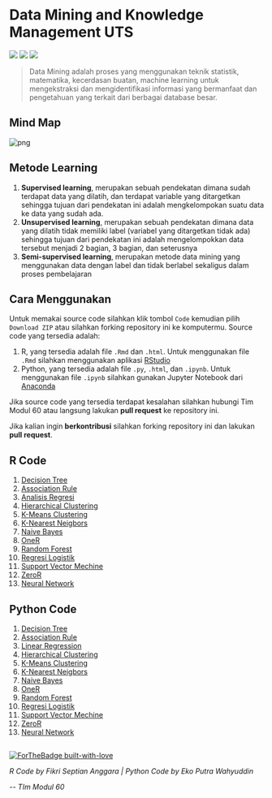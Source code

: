 # Data Mining and Knowledge Management UTS
<img src="https://img.shields.io/badge/r-%23276DC3.svg?&style=for-the-badge&logo=r&logoColor=white"/> <img src="https://img.shields.io/badge/python%20-%2314354C.svg?&style=for-the-badge&logo=python&logoColor=white"/> <img src="https://img.shields.io/badge/Jupyter%20-%23F37626.svg?&style=for-the-badge&logo=Jupyter&logoColor=white" />


> Data Mining adalah proses yang menggunakan teknik statistik, matematika, kecerdasan buatan, machine learning untuk mengekstraksi dan mengidentifikasi informasi yang bermanfaat dan pengetahuan yang terkait dari berbagai database besar.

## Mind Map
![png](minmap.png)

## Metode Learning
1. **Supervised learning**, merupakan sebuah pendekatan dimana sudah terdapat data yang dilatih, dan terdapat variable yang ditargetkan sehingga tujuan dari pendekatan ini adalah mengkelompokan suatu data ke data yang sudah ada.
2. **Unsupervised learning**, merupakan sebuah pendekatan dimana data yang dilatih tidak memiliki label (variabel yang ditargetkan tidak ada) sehingga tujuan dari pendekatan ini adalah mengelompokkan data tersebut menjadi 2 bagian, 3 bagian, dan seterusnya
3. **Semi-supervised learning**, merupakan metode data mining yang menggunakan data dengan label dan tidak berlabel sekaligus dalam proses pembelajaran

## Cara Menggunakan

Untuk memakai source code silahkan klik tombol `Code` kemudian pilih `Download ZIP` atau silahkan forking repository ini ke komputermu. Source code yang tersedia adalah:
1. R, yang tersedia adalah file `.Rmd` dan `.html`. Untuk menggunakan file `.Rmd` silahkan menggunakan aplikasi [RStudio](https://rstudio.com/)
2. Python, yang tersedia adalah file `.py`, `.html`, dan `.ipynb`. Untuk menggunakan file `.ipynb` silahkan gunakan Jupyter Notebook dari [Anaconda](https://www.anaconda.com/)

Jika source code yang tersedia terdapat kesalahan silahkan hubungi Tim Modul 60 atau langsung lakukan **pull request** ke repository ini.

Jika kalian ingin **berkontribusi** silahkan forking repository ini dan lakukan **pull request**.

## R Code
1. [Decision Tree](https://github.com/modul60stis/dmkm/tree/main/r/Decision%20Tree#decision-tree-)
2. [Association Rule](https://github.com/modul60stis/dmkm/tree/main/r/Association%20Rule#association-rule-)
3. [Analisis Regresi](https://github.com/modul60stis/dmkm/tree/main/r/Analisis%20Regresi#regresi-linear-)
4. [Hierarchical Clustering](https://github.com/modul60stis/dmkm/tree/main/r/Hierarchical#hierarchical-clustering-)
5. [K-Means Clustering](https://github.com/modul60stis/dmkm/tree/main/r/K-Means#k-means-clustering-)
6. [K-Nearest Neigbors](https://github.com/modul60stis/dmkm/tree/main/r/KNN#k-nearest-neighbor-)
7. [Naive Bayes](https://github.com/modul60stis/dmkm/tree/main/r/Naive%20Bayes#naive-bayes-)
8. [OneR](https://github.com/modul60stis/dmkm/tree/main/r/OneR#oner-)
9. [Random Forest](https://github.com/modul60stis/dmkm/tree/main/r/Random%20Forest#random-forest-)
10. [Regresi Logistik](https://github.com/modul60stis/dmkm/tree/main/r/Regresi%20Logistik#regresi-logistic-)
11. [Support Vector Mechine](https://github.com/modul60stis/dmkm/tree/main/r/SVM#support-vector-mechine-svm-)
12. [ZeroR](https://github.com/modul60stis/dmkm/tree/main/r/ZeroR#zeror-)
13. [Neural Network](https://github.com/modul60stis/dmkm/tree/main/r/neural%20network#neural-network-)

## Python Code
1. [Decision Tree](https://github.com/modul60stis/dmkm/tree/main/python/desicion%20tree#decision-tree-classifier-)
2. [Association Rule](https://github.com/modul60stis/dmkm/tree/main/python/association%20rule#association-rules-)
3. [Linear Regression](https://github.com/modul60stis/dmkm/tree/main/python/linear%20regression#linear-regression-)
4. [Hierarchical Clustering](https://github.com/modul60stis/dmkm/tree/main/python/hierarchical%20clustering#hierarchical-clustering-)
5. [K-Means Clustering](https://github.com/modul60stis/dmkm/tree/main/python/k-means%20clustering#k-means-clustering-)
6. [K-Nearest Neigbors](https://github.com/modul60stis/dmkm/tree/main/python/knn#k-nearest-neighbors-)
7. [Naive Bayes](https://github.com/modul60stis/dmkm/tree/main/python/naive%20bayes#naive-bayes-classifier-)
8. [OneR](https://github.com/modul60stis/dmkm/tree/main/python/oneR#oner-)
9. [Random Forest](https://github.com/modul60stis/dmkm/tree/main/python/random%20forest#random-forest-classifier-)
10. [Regresi Logistik](https://github.com/modul60stis/dmkm/tree/main/python/logistic%20regression#logistic-regression-)
11. [Support Vector Mechine](https://github.com/modul60stis/dmkm/tree/main/python/svm#support-vector-machine-)
12. [ZeroR](https://github.com/modul60stis/dmkm/tree/main/python/zeroR#zeror-)
13. [Neural Network](https://github.com/modul60stis/dmkm/tree/main/python/neural%20network#neural-network-)

##
[![ForTheBadge built-with-love](http://ForTheBadge.com/images/badges/built-with-love.svg)](https://GitHub.com/Naereen/) 

*R Code by Fikri Septian Anggara | Python Code by Eko Putra Wahyuddin*

*-- TIm Modul 60*



 


